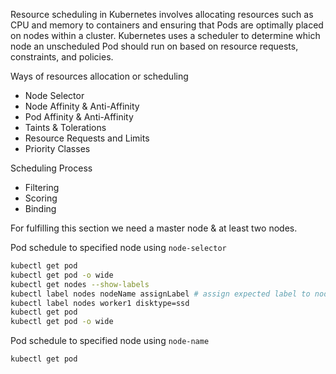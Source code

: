 
Resource scheduling in Kubernetes involves allocating resources such as CPU and memory to containers and ensuring that Pods are optimally placed on nodes within a cluster. Kubernetes uses a scheduler to determine which node an unscheduled Pod should run on based on resource requests, constraints, and policies.

Ways of resources allocation or scheduling
- Node Selector
- Node Affinity & Anti-Affinity
- Pod Affinity & Anti-Affinity
- Taints & Tolerations
- Resource Requests and Limits
- Priority Classes
  
Scheduling Process
- Filtering
- Scoring
- Binding

For fulfilling this section we need a master node & at least two nodes.

Pod schedule to specified node using `node-selector`
```bash
kubectl get pod
kubectl get pod -o wide
kubectl get nodes --show-labels
kubectl label nodes nodeName assignLabel # assign expected label to node
kubectl label nodes worker1 disktype=ssd
kubectl get pod
kubectl get pod -o wide
```
Pod schedule to specified node using `node-name`
```bash
kubectl get pod

```